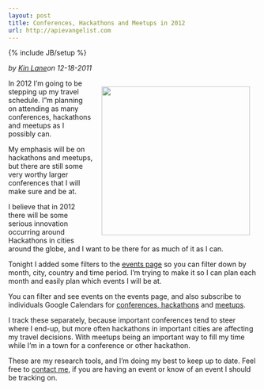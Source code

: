 ```yaml
---
layout: post
title: Conferences, Hackathons and Meetups in 2012
url: http://apievangelist.com
---
```

{% include JB/setup %}<div><i><span class="small">by</span> <a href="https://plus.google.com/106460238807821851374" rel="author">Kin Lane</a><span class="small">on</span> <span class="post-date">12-18-2011</span></i><p><a href="http://thinkspace.com/5-reasons-to-attend-a-hackathon/" target="_blank"><img style="padding: 15px;" src="http://kinlane-productions.s3.amazonaws.com/api-evangelist/tag-cloud-hackathon.png" alt="" width="300" align="right" /></a></p>
<p>In 2012 I&rsquo;m going to be stepping up my travel schedule.  I&rdquo;m planning on attending as many conferences, hackathons and meetups as I possibly can.</p>
<p>My emphasis will be on hackathons and meetups, but there are still some very worthy larger conferences that I will make sure and be at.</p>
<p>I believe that in 2012 there will be some serious innovation occurring around Hackathons in cities around the globe, and I want to be there for as much of it as I can.</p>
<p>Tonight I added some filters to the <a title="events page" href="http://www.apievangelist.com/events/">events page</a> so you can filter down by month, city, country	 and time period.  I&rsquo;m trying to make it so I can plan each month and easily plan which events I will be at.</p>
<p>You can filter and see events on the events page, and also subscribe to individuals Google Calendars for <a title="conference" href="http://www.apievangelist.com/events_conference_calendar.php">conferences, </a><a title="hackathons" href="http://www.apievangelist.com/events_hackathon_calendar.php">hackathons</a><span> and </span><a title="meetups" href="http://www.apievangelist.com/events_meetups_calendar.php">meetups</a>.</p>
<p>I track these separately, because important conferences tend to steer where I end-up, but more often hackathons in important cities are affecting my travel decisions.  With meetups being an important way to fill my time while I&rsquo;m in a town for a conference or other hackathon.</p>
<p>These are my research tools, and I&rsquo;m doing my best to keep up to date.  Feel free to <a title="Contact Me" href="http://www.apievangelist.com/contact.php">contact me</a>, if you are having an event or know of an event I should be tracking on.</p>